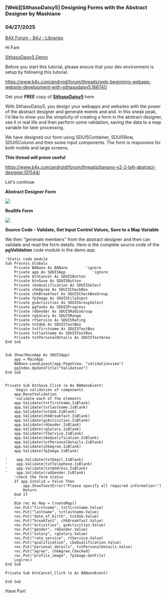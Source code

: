 ### [Web][SithasoDaisy5] Designing Forms with the Abstract Designer by Mashiane
### 04/27/2025
[B4X Forum - B4J - Libraries](https://www.b4x.com/android/forum/threads/165942/)

Hi Fam  
  
[SithasoDaisy5 Demo](https://sithaso-daisy5.vercel.app/)  
  
Before you start this tutorial, please ensure that your dev environment is setup by following this tutorial.  
  
<https://www.b4x.com/android/forum/threads/web-beginning-webapp-website-development-with-sithasodaisy5.166741/>  
  
Get your **FREE** copy of [**SithasoDaisy5**](https://github.com/Mashiane/SithasoDaisy5) here  
  
With SithasoDaisy5, you design your webapps and websites with the power of the abstract designer and generate events and and. In this sneak peak, I'd like to show you the simplicity of creating a form in the abstract designer, see it in real life and then perform some validation, saving the data to a map variable for later processing.  
  
We have designed our form using SDUI5Container, SDUI5Row, SDUI5Column and then some input components. The form is responsive for both mobile and large screens.  
  
**This thread will prove useful**  
  
<https://www.b4x.com/android/forum/threads/banano-v2-2-b4j-abstract-designer.101544/>  
  
Let's continue  
  
**Abstract Designer Form**  
  
![](https://www.b4x.com/android/forum/attachments/162248)  
  
  
**Reallife Form**  
  
![](https://www.b4x.com/android/forum/attachments/162249)  
  
**Source Code - Validate, Get Input Control Values, Save to a Map Variable**  
  
We then "generate members" from the abstract designer and then can validate and read the form details. Here is the complete source code of the **pgValidation** code module in the demo app.  
  

```B4X
'Static code module  
Sub Process_Globals  
    Private BANano As BANano        'ignore  
    Private app As SDUI5App            'ignore  
    Private btnCancel As SDUI5Button  
    Private btnSave As SDUI5Button  
    Private cboQualification As SDUI5Select  
    Private chkAgree As SDUI5CheckBox  
    Private chkBreakfast As SDUI5CheckBoxGroup  
    Private fpImage As SDUI5FileInput  
    Private gsActivities As SDUI5GroupSelect  
    Private pgTasks As SDUI5Progress  
    Private rdGender As SDUI5RadioGroup  
    Private rgSalary As SDUI5Range  
    Private rtService As SDUI5Rating  
    Private txtdob As SDUI5TextBox  
    Private txtfirstname As SDUI5TextBox  
    Private txtlastname As SDUI5TextBox  
    Private txtPersonalDetails As SDUI5TextArea  
End Sub  
  
  
Sub Show(MainApp As SDUI5App)  
    app = MainApp  
    BANano.LoadLayout(app.PageView, "validationview")  
    pgIndex.UpdateTitle("Validation")  
End Sub  
  
  
Private Sub btnSave_Click (e As BANanoEvent)  
    'begin validation of components  
    app.ResetValidation  
    'validate each of the elements  
    app.Validate(txtfirstname.IsBlank)  
    app.Validate(txtlastname.IsBlank)  
    app.Validate(txtdob.IsBlank)  
    app.Validate(chkBreakfast.IsBlank)  
    app.Validate(gsActivities.IsBlank)  
    app.Validate(rdGender.IsBlank)  
    app.Validate(rgSalary.IsBlank)  
    app.Validate(rtService.IsBlank)  
    app.Validate(cboQualification.IsBlank)  
    app.Validate(txtPersonalDetails.IsBlank)  
    app.Validate(chkAgree.IsBlank)  
    app.Validate(fpImage.IsBlank)  
    
'    app.Validate(txtEmail.IsBlank)  
'    app.Validate(txtTelephone.IsBlank)  
'    app.Validate(txtAddress.IsBlank)  
'    app.Validate(radGender.IsBlank)  
    'check the form status  
    If app.IsValid = False Then  
        app.ShowToastError("Please specify all required information!")  
        Return  
    End If  
    '  
    Dim rec As Map = CreateMap()  
    rec.Put("firstname", txtfirstname.Value)  
    rec.Put("lastname", txtlastname.Value)  
    rec.Put("date_of_birth", txtdob.Value)  
    rec.Put("breakfast", chkBreakfast.Value)  
    rec.Put("activities", gsActivities.Value)  
    rec.Put("gender", rdGender.Value)  
    rec.Put("salary", rgSalary.Value)  
    rec.Put("rate_service", rtService.Value)  
    rec.Put("qualification", cboQualification.Value)  
    rec.Put("personal_details", txtPersonalDetails.Value)  
    rec.Put("agree", chkAgree.Checked)  
    rec.Put("profile_image", fpImage.GetFile)  
    Log(rec)  
End Sub  
  
Private Sub btnCancel_Click (e As BANanoEvent)  
    
End Sub
```

  
  
Have Fun!